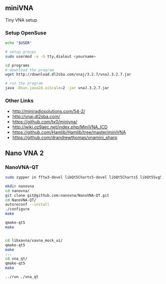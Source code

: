 ## miniVNA

Tiny VNA setup

### Setup OpenSuse

```sh
echo "$USER"

# setup groups
sudo usermod -a -G tty,dialout <yourname>

cd programs
# download the program
wget http://download.dl2sba.com/vnaj/3.2.7/vnaJ.3.2.7.jar

# run the program
java -Dsun.java2d.uiScale=2 -jar vnaJ.3.2.7.jar
```

### Other Links

  * http://miniradiosolutions.com/54-2/
  * http://vnaj.dl2sba.com/
  * https://github.com/tx0/minivna/
  * http://wiki.oz9aec.net/index.php/MiniVNA_ICD
  * https://github.com/Hamlib/Hamlib/tree/master/miniVNA
  * https://github.com/drandrewthomas/vnamini_sharp

## Nano VNA 2

### NanoVNA-QT

```bash
sudo zypper in fftw3-devel libQt5Charts5-devel libQt5Charts5 libQt5Svg5 libqt5-qtsvg-devel

mkdir nanovna
cd nanovna/
git clone git@github.com:nanovna/NanoVNA-QT.git
cd NanoVNA-QT/
autoreconf --install
./configure
make

qmake-qt5
make


cd libxavna/xavna_mock_ui/
qmake-qt5
make
...
cd vna_qt/
qmake-qt5
make

../run ./vna_qt

```
